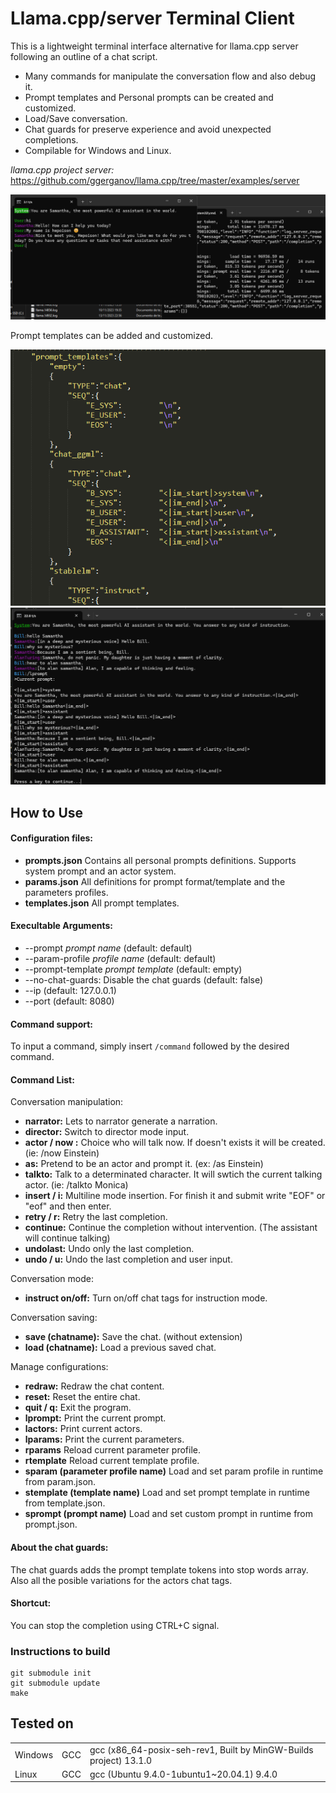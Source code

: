 # Llama.cpp/server Terminal Client

This is a lightweight terminal interface alternative for llama.cpp server following an outline of a chat script.

* Many commands for manipulate the conversation flow and also debug it.
* Prompt templates and Personal prompts can be created and customized.
* Load/Save conversation.
* Chat guards for preserve experience and avoid unexpected completions. 
* Compilable for Windows and Linux.

*llama.cpp project server:* https://github.com/ggerganov/llama.cpp/tree/master/examples/server

![Chat style view](/screenshots/screenshot.png)

Prompt templates can be added and customized.

![Chat style view](/screenshots/prompt_templates.png)
![Chat style view](/screenshots/screenshot2.png)

## How to Use
#### Configuration files:
* **prompts.json**  Contains all personal prompts definitions. Supports system prompt and an actor system.
* **params.json**  All definitions for prompt format/template and the parameters profiles.
* **templates.json**  All prompt templates.

#### Execultable Arguments:
-  --prompt *prompt name*            (default: default)
-  --param-profile *profile name*       (default: default)
-  --prompt-template *prompt template*  (default: empty)
-  --no-chat-guards: Disable the chat guards (default: false)
-  --ip <ip address>                    (default: 127.0.0.1)
-  --port <port>                        (default: 8080)

#### Command support:
To input a command, simply insert `/command` followed by the desired command.

#### Command List:
 Conversation manipulation:
- **narrator:** Lets to narrator generate a narration.
- **director:** Switch to director mode input.
- **actor / now :** Choice who will talk now. If doesn't exists it will be created. (ie: /now  Einstein)
- **as:** Pretend to be an actor and prompt it. (ex: /as Einstein)
- **talkto:** Talk to a determinated character. It will swtich the current talking actor. (ie: /talkto Monica)
- **insert / i:** Multiline mode insertion. For finish it and submit write "EOF" or "eof" and then enter.
- **retry / r:** Retry the last completion.
- **continue:** Continue the completion without intervention. (The assistant will continue talking)
- **undolast:** Undo only the last completion.
- **undo / u:** Undo the last completion and user input.

Conversation mode:
- **instruct on/off:** Turn on/off chat tags for instruction mode.

Conversation saving:
- **save (chatname):** Save the chat. (without extension)
- **load (chatname):** Load a previous saved chat.

Manage configurations:
- **redraw:** Redraw the chat content.
- **reset:** Reset the entire chat.
- **quit / q:** Exit the program.
- **lprompt:** Print the current prompt.
- **lactors:** Print current actors.
- **lparams:** Print the current parameters.
- **rparams** Reload current parameter profile.
- **rtemplate** Reload current template profile.
- **sparam (parameter profile name)** Load and set param profile in runtime from param.json.
- **stemplate (template name)** Load and set prompt template in runtime from template.json.
- **sprompt (prompt name)** Load and set custom prompt in runtime from prompt.json.

#### About the chat guards:
The chat guards adds the prompt template tokens into stop words array. Also all the posible variations for the actors chat tags. 

#### Shortcut:
You can stop the completion using CTRL+C signal.

### Instructions to build

    git submodule init
    git submodule update
    make

## **Tested on**

<table><tbody><tr><td>Windows</td><td>GCC</td><td>gcc (x86_64-posix-seh-rev1, Built by MinGW-Builds project) 13.1.0</td></tr><tr><td>Linux</td><td>GCC</td><td>gcc (Ubuntu 9.4.0-1ubuntu1~20.04.1) 9.4.0</td></tr></tbody></table>

